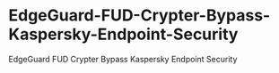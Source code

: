 # EdgeGuard-FUD-Crypter-Bypass-Kaspersky-Endpoint-Security
EdgeGuard FUD Crypter Bypass Kaspersky Endpoint Security
